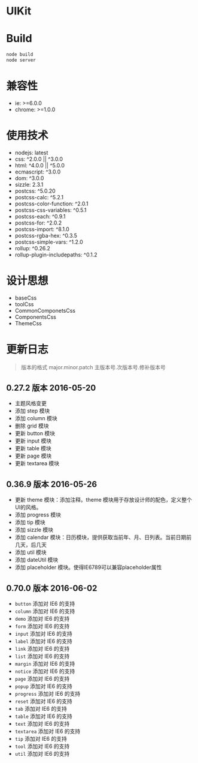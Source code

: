 # UIKit

# Build

```sh
node build
node server
```
# 兼容性

* ie: >=6.0.0
* chrome: >=1.0.0

# 使用技术

* nodejs: latest
* css: ^2.0.0 || ^3.0.0
* html: ^4.0.0 || ^5.0.0
* ecmascript: ^3.0.0
* dom: ^3.0.0
* sizzle: 2.3.1
* postcss: ^5.0.20
* postcss-calc: ^5.2.1
* postcss-color-function: ^2.0.1
* postcss-css-variables: ^0.5.1
* postcss-each: ^0.9.1
* postcss-for: ^2.0.2
* postcss-import: ^8.1.0
* postcss-rgba-hex: ^0.3.5
* postcss-simple-vars: ^1.2.0
* rollup: ^0.26.2
* rollup-plugin-includepaths: ^0.1.2

# 设计思想

* baseCss
* toolCss
* CommonComponetsCss
* ComponentsCss
* ThemeCss


# 更新日志

> 版本的格式
> major.minor.patch
> 主版本号.次版本号.修补版本号

## 0.27.2 版本 2016-05-20

* 主题风格变更
* 添加 step 模块
* 添加 column 模块
* 删除 grid 模块
* 更新 button 模块
* 更新 input 模块
* 更新 table 模块
* 更新 page 模块
* 更新 textarea 模块

## 0.36.9 版本 2016-05-26

* 更新 theme 模块：添加注释。theme 模块用于存放设计师的配色，定义整个UI的风格。
* 添加 progress 模块
* 添加 tip 模块
* 添加 sizzle 模块
* 添加 calendar 模块：日历模块，提供获取当前年、月、日列表。当前日期前几天，后几天
* 添加 util 模块
* 添加 dateUtil 模块
* 添加 placeholder 模块。使得IE6789可以兼容placeholder属性

## 0.70.0 版本 2016-06-02

* `button` 添加对 IE6 的支持
* `column` 添加对 IE6 的支持
* `demo` 添加对 IE6 的支持
* `form` 添加对 IE6 的支持
* `input` 添加对 IE6 的支持
* `label` 添加对 IE6 的支持
* `link` 添加对 IE6 的支持
* `list` 添加对 IE6 的支持
* `margin` 添加对 IE6 的支持
* `notice` 添加对 IE6 的支持
* `page` 添加对 IE6 的支持
* `popup` 添加对 IE6 的支持
* `progress` 添加对 IE6 的支持
* `reset` 添加对 IE6 的支持
* `tab` 添加对 IE6 的支持
* `table` 添加对 IE6 的支持
* `text` 添加对 IE6 的支持
* `textarea` 添加对 IE6 的支持
* `tip` 添加对 IE6 的支持
* `tool` 添加对 IE6 的支持
* `util` 添加对 IE6 的支持
